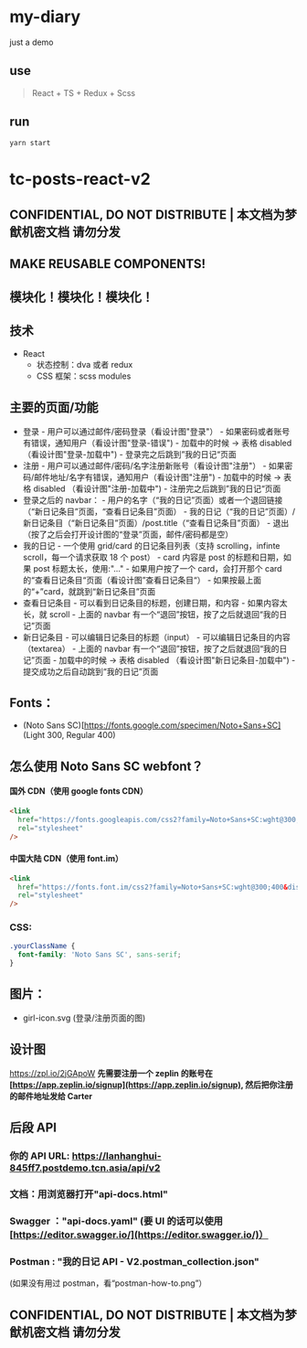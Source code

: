 # my-diary

just a demo

## use

> React + TS + Redux + Scss

## run

```
yarn start
```

# tc-posts-react-v2

## CONFIDENTIAL, DO NOT DISTRIBUTE | 本文档为梦猷机密文档 请勿分发

## MAKE REUSABLE COMPONENTS!

## 模块化！模块化！模块化！

## 技术

- React
  - 状态控制：dva 或者 redux
  - CSS 框架：scss modules

## 主要的页面/功能

- 登录 - 用户可以通过邮件/密码登录（看设计图"登录"） - 如果密码或者账号有错误，通知用户（看设计图"登录-错误") - 加载中的时候 -> 表格 disabled （看设计图"登录-加载中") - 登录完之后跳到”我的日记“页面
- 注册 - 用户可以通过邮件/密码/名字注册新账号（看设计图"注册"） - 如果密码/邮件地址/名字有错误，通知用户（看设计图"注册") - 加载中的时候 -> 表格 disabled （看设计图"注册-加载中") - 注册完之后跳到”我的日记“页面
- 登录之后的 navbar： - 用户的名字（“我的日记”页面）或者一个退回链接（“新日记条目”页面，“查看日记条目”页面） - 我的日记（“我的日记”页面）/新日记条目（“新日记条目”页面）/post.title（“查看日记条目”页面） - 退出（按了之后会打开设计图的“登录”页面，邮件/密码都是空）
- 我的日记 - 一个使用 grid/card 的日记条目列表（支持 scrolling，infinte scroll，每一个请求获取 18 个 post） - card 内容是 post 的标题和日期，如果 post 标题太长，使用:"..." - 如果用户按了一个 card，会打开那个 card 的“查看日记条目“页面（看设计图”查看日记条目“） - 如果按最上面的“+”card，就跳到“新日记条目”页面
- 查看日记条目 - 可以看到日记条目的标题，创建日期，和内容 - 如果内容太长，就 scroll - 上面的 navbar 有一个“退回”按钮，按了之后就退回“我的日记”页面
- 新日记条目 - 可以编辑日记条目的标题（input） - 可以编辑日记条目的内容（textarea） - 上面的 navbar 有一个“退回”按钮，按了之后就退回“我的日记”页面 - 加载中的时候 -> 表格 disabled （看设计图"新日记条目-加载中") - 提交成功之后自动跳到“我的日记”页面

## Fonts：

- (Noto Sans SC)[https://fonts.google.com/specimen/Noto+Sans+SC] (Light 300, Regular 400)

## 怎么使用 Noto Sans SC webfont？

#### 国外 CDN（使用 google fonts CDN）

```html
<link
  href="https://fonts.googleapis.com/css2?family=Noto+Sans+SC:wght@300;400&display=swap"
  rel="stylesheet"
/>
```

#### 中国大陆 CDN（使用 font.im）

```html
<link
  href="https://fonts.font.im/css2?family=Noto+Sans+SC:wght@300;400&display=swap"
  rel="stylesheet"
/>
```

### CSS:

```css
.yourClassName {
  font-family: 'Noto Sans SC', sans-serif;
}
```

## 图片：

- girl-icon.svg (登录/注册页面的图)

## 设计图

https://zpl.io/2jGApoW
**先需要注册一个 zeplin 的账号在[https://app.zeplin.io/signup](https://app.zeplin.io/signup), 然后把你注册的邮件地址发给 Carter**

## 后段 API

### 你的 API URL: https://lanhanghui-845ff7.postdemo.tcn.asia/api/v2

### 文档：用浏览器打开"api-docs.html"

### Swagger ："api-docs.yaml" (要 UI 的话可以使用[https://editor.swagger.io/](https://editor.swagger.io/)）

### Postman : "我的日记 API - V2.postman_collection.json"

(如果没有用过 postman，看“postman-how-to.png”）

## CONFIDENTIAL, DO NOT DISTRIBUTE | 本文档为梦猷机密文档 请勿分发
